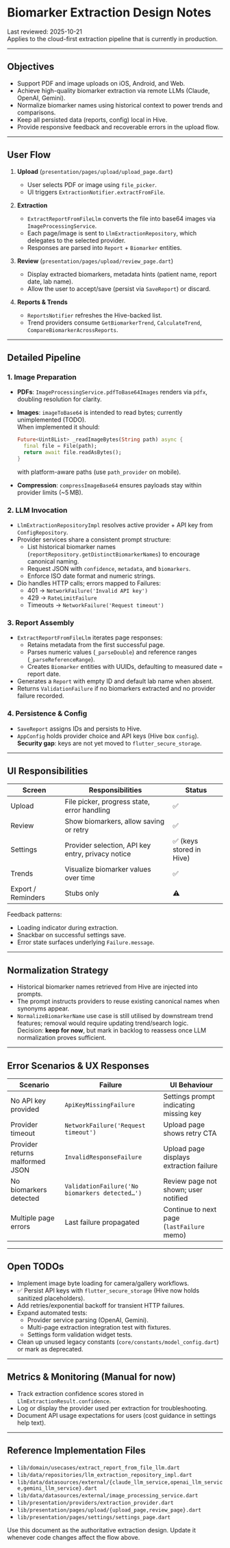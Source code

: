 # Biomarker Extraction Design Notes

Last reviewed: 2025-10-21  
Applies to the cloud-first extraction pipeline that is currently in production.

---

## Objectives

- Support PDF and image uploads on iOS, Android, and Web.
- Achieve high-quality biomarker extraction via remote LLMs (Claude, OpenAI, Gemini).
- Normalize biomarker names using historical context to power trends and comparisons.
- Keep all persisted data (reports, config) local in Hive.
- Provide responsive feedback and recoverable errors in the upload flow.

---

## User Flow

1. **Upload** (`presentation/pages/upload/upload_page.dart`)
   - User selects PDF or image using `file_picker`.
   - UI triggers `ExtractionNotifier.extractFromFile`.

2. **Extraction**
   - `ExtractReportFromFileLlm` converts the file into base64 images via `ImageProcessingService`.
   - Each page/image is sent to `LlmExtractionRepository`, which delegates to the selected provider.
   - Responses are parsed into `Report` + `Biomarker` entities.

3. **Review** (`presentation/pages/upload/review_page.dart`)
   - Display extracted biomarkers, metadata hints (patient name, report date, lab name).
   - Allow the user to accept/save (persist via `SaveReport`) or discard.

4. **Reports & Trends**
   - `ReportsNotifier` refreshes the Hive-backed list.
   - Trend providers consume `GetBiomarkerTrend`, `CalculateTrend`, `CompareBiomarkerAcrossReports`.

---

## Detailed Pipeline

### 1. Image Preparation

- **PDFs**: `ImageProcessingService.pdfToBase64Images` renders via `pdfx`, doubling resolution for clarity.
- **Images**: `imageToBase64` is intended to read bytes; currently unimplemented (TODO).  
  When implemented it should:
  ```dart
  Future<Uint8List> _readImageBytes(String path) async {
    final file = File(path);
    return await file.readAsBytes();
  }
  ```
  with platform-aware paths (use `path_provider` on mobile).

- **Compression**: `compressImageBase64` ensures payloads stay within provider limits (~5 MB).

### 2. LLM Invocation

- `LlmExtractionRepositoryImpl` resolves active provider + API key from `ConfigRepository`.
- Provider services share a consistent prompt structure:
  - List historical biomarker names (`reportRepository.getDistinctBiomarkerNames`) to encourage canonical naming.
  - Request JSON with `confidence`, `metadata`, and `biomarkers`.
  - Enforce ISO date format and numeric strings.
- Dio handles HTTP calls; errors mapped to Failures:
  - 401 → `NetworkFailure('Invalid API key')`
  - 429 → `RateLimitFailure`
  - Timeouts → `NetworkFailure('Request timeout')`

### 3. Report Assembly

- `ExtractReportFromFileLlm` iterates page responses:
  - Retains metadata from the first successful page.
  - Parses numeric values (`_parseDouble`) and reference ranges (`_parseReferenceRange`).
  - Creates `Biomarker` entities with UUIDs, defaulting to measured date = report date.
- Generates a `Report` with empty ID and default lab name when absent.
- Returns `ValidationFailure` if no biomarkers extracted and no provider failure recorded.

### 4. Persistence & Config

- `SaveReport` assigns IDs and persists to Hive.
- `AppConfig` holds provider choice and API keys (Hive box `config`).  
  **Security gap**: keys are not yet moved to `flutter_secure_storage`.

---

## UI Responsibilities

| Screen | Responsibilities | Status |
|--------|------------------|--------|
| Upload | File picker, progress state, error handling | ✅ |
| Review | Show biomarkers, allow saving or retry | ✅ |
| Settings | Provider selection, API key entry, privacy notice | ✅ (keys stored in Hive) |
| Trends | Visualize biomarker values over time | ✅ |
| Export / Reminders | Stubs only | ⚠️ |

Feedback patterns:
- Loading indicator during extraction.
- Snackbar on successful settings save.
- Error state surfaces underlying `Failure.message`.

---

## Normalization Strategy

- Historical biomarker names retrieved from Hive are injected into prompts.
- The prompt instructs providers to reuse existing canonical names when synonyms appear.
- `NormalizeBiomarkerName` use case is still utilised by downstream trend features; removal would require updating trend/search logic.  
  Decision: **keep for now**, but mark in backlog to reassess once LLM normalization proves sufficient.

---

## Error Scenarios & UX Responses

| Scenario | Failure | UI Behaviour |
|----------|---------|--------------|
| No API key provided | `ApiKeyMissingFailure` | Settings prompt indicating missing key |
| Provider timeout | `NetworkFailure('Request timeout')` | Upload page shows retry CTA |
| Provider returns malformed JSON | `InvalidResponseFailure` | Upload page displays extraction failure |
| No biomarkers detected | `ValidationFailure('No biomarkers detected…')` | Review page not shown; user notified |
| Multiple page errors | Last failure propagated | Continue to next page (`lastFailure` memo) |

---

## Open TODOs

- Implement image byte loading for camera/gallery workflows.
- ✅ Persist API keys with `flutter_secure_storage` (Hive now holds sanitized placeholders).
- Add retries/exponential backoff for transient HTTP failures.
- Expand automated tests:
  - Provider service parsing (OpenAI, Gemini).
  - Multi-page extraction integration test with fixtures.
  - Settings form validation widget tests.
- Clean up unused legacy constants (`core/constants/model_config.dart`) or mark as deprecated.

---

## Metrics & Monitoring (Manual for now)

- Track extraction confidence scores stored in `LlmExtractionResult.confidence`.
- Log or display the provider used per extraction for troubleshooting.
- Document API usage expectations for users (cost guidance in settings help text).

---

## Reference Implementation Files

- `lib/domain/usecases/extract_report_from_file_llm.dart`
- `lib/data/repositories/llm_extraction_repository_impl.dart`
- `lib/data/datasources/external/{claude_llm_service,openai_llm_service,gemini_llm_service}.dart`
- `lib/data/datasources/external/image_processing_service.dart`
- `lib/presentation/providers/extraction_provider.dart`
- `lib/presentation/pages/upload/{upload_page,review_page}.dart`
- `lib/presentation/pages/settings/settings_page.dart`

Use this document as the authoritative extraction design. Update it whenever code changes affect the flow above.
